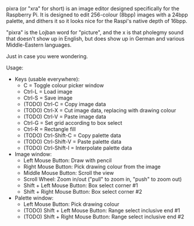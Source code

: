 pixra (or "xra" for short) is an image editor designed specifically for the Raspberry Pi. It is designed to edit 256-colour (8bpp) images with a 24bpp palette, and dithers it so it looks nice for the Raspi's native depth of 16bpp.

"pixra" is the Lojban word for "picture", and the x is that pholegmy sound that doesn't show up in English, but does show up in German and various Middle-Eastern languages.

Just in case you were wondering.

Usage:
- Keys (usable everywhere):
  - C = Toggle colour picker window
  - Ctrl-L = Load image
  - Ctrl-S = Save image
  - (TODO) Ctrl-C = Copy image data
  - (TODO) Ctrl-X = Cut image data, replacing with drawing colour
  - (TODO) Ctrl-V = Paste image data
  - Ctrl-G = Set grid according to box select
  - Ctrl-R = Rectangle fill
  - (TODO) Ctrl-Shift-C = Copy palette data
  - (TODO) Ctrl-Shift-V = Paste palette data
  - (TODO) Ctrl-Shift-I = Interpolate palette data
- Image window:
  - Left Mouse Button: Draw with pencil
  - Right Mouse Button: Pick drawing colour from the image
  - Middle Mouse Button: Scroll the view
  - Scroll Wheel: Zoom in/out ("pull" to zoom in, "push" to zoom out)
  - Shift + Left Mouse Button: Box select corner #1
  - Shift + Right Mouse Button: Box select corner #2
- Palette window:
  - Left Mouse Button: Pick drawing colour
  - (TODO) Shift + Left Mouse Button: Range select inclusive end #1
  - (TODO) Shift + Right Mouse Button: Range select inclusive end #2

